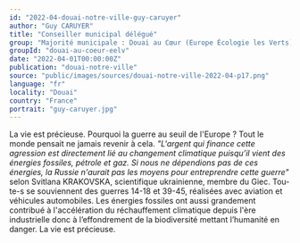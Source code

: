 ```yaml
---
id: "2022-04-douai-notre-ville-guy-caruyer"
author: "Guy CARUYER"
title: "Conseiller municipal délégué"
group: "Majorité municipale : Douai au Cœur (Europe Écologie les Verts)"
groupId: "douai-au-coeur-eelv"
date: "2022-04-01T00:00:00Z"
publication: "douai-notre-ville"
source: "public/images/sources/douai-notre-ville-2022-04-p17.png"
language: "fr"
locality: "Douai"
country: "France"
portrait: "guy-caruyer.jpg"
---
```


La vie est précieuse. Pourquoi la guerre au seuil de l'Europe ? Tout le monde pensait ne jamais revenir à cela. *"L'argent qui finance cette agression est directement lié au changement climatique puisqu’il vient des énergies fossiles, pétrole et gaz. Si nous ne dépendions pas de ces énergies, la Russie n'aurait pas les moyens pour entreprendre cette guerre"* selon Svitlana KRAKOVSKA, scientifique ukrainienne, membre du Giec. Tou-te-s se souviennent des guerres 14-18 et 39-45, réalisées avec aviation et véhicules automobiles. Les énergies fossiles ont aussi grandement contribué à l'accélération du réchauffement climatique depuis l'ère industrielle donc à l’effondrement de la biodiversité mettant l’humanité en danger. La vie est précieuse.
